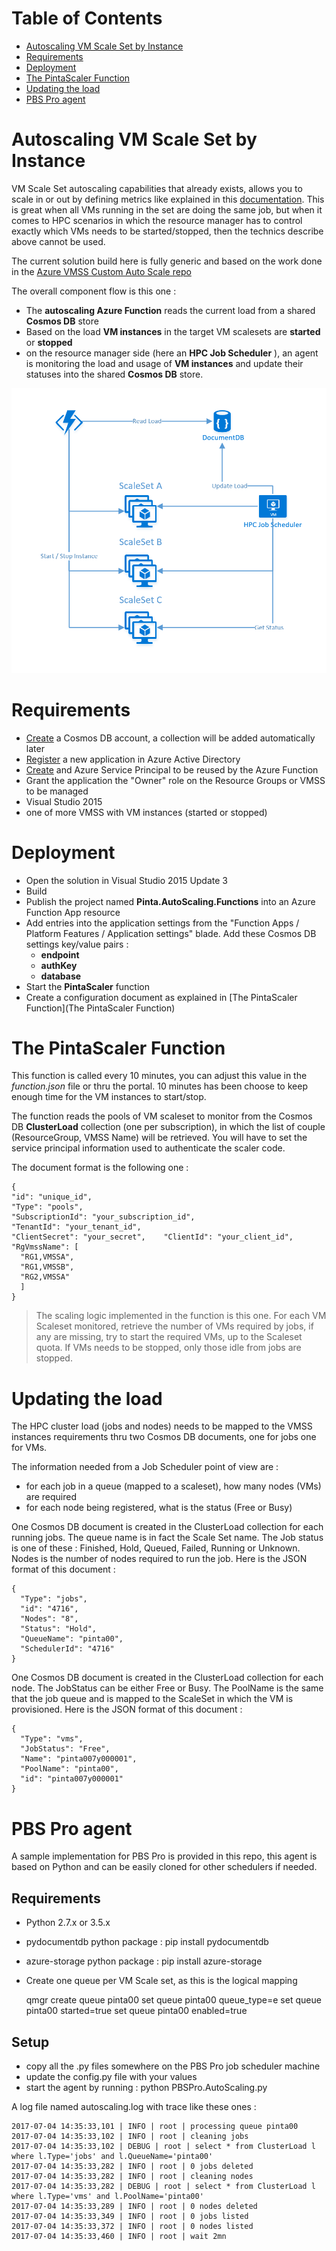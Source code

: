 Table of Contents
=================
* [Autoscaling VM Scale Set by Instance](#autoscaling-vm-scale-set-by-instance)
* [Requirements](#requirements)
* [Deployment](#deployment)
* [The PintaScaler Function](#the-pintascaler-function)
* [Updating the load](#updating-the-load)
* [PBS Pro agent](#pbs-pro-agent)


# Autoscaling VM Scale Set by Instance
VM Scale Set autoscaling capabilities that already exists, allows you to scale in or out by defining metrics like explained in this [documentation](https://docs.microsoft.com/en-us/azure/virtual-machine-scale-sets/virtual-machine-scale-sets-autoscale-overview). This is great when all VMs running in the set are doing the same job, but when it comes to HPC scenarios in which the resource manager has to control exactly which VMs needs to be started/stopped, then the technics describe above cannot be used.

The current solution build here is fully generic and based on the work done in the [Azure VMSS Custom Auto Scale repo](https://github.com/zivshtaeinberg/AzureVmssCustomAutoScale)

The overall component flow is this one :
* The __autoscaling Azure Function__ reads the current load from a shared __Cosmos DB__ store
* Based on the load __VM instances__ in the target VM scalesets are __started__ or __stopped__
* on the resource manager side (here an __HPC Job Scheduler__ ), an agent is monitoring the load and usage of __VM instances__ and update their statuses into the shared __Cosmos DB__ store.

![architecture](archi.PNG)

# Requirements
* [Create](https://docs.microsoft.com/en-us/azure/cosmos-db/create-documentdb-dotnet#create-a-database-account) a Cosmos DB account, a collection will be added automatically later
* [Register](https://docs.microsoft.com/en-us/azure/active-directory/active-directory-app-registration) a new application in Azure Active Directory
* [Create](https://docs.microsoft.com/en-us/cli/azure/create-an-azure-service-principal-azure-cli) and Azure Service Principal to be reused by the Azure Function
* Grant the application the "Owner" role on the Resource Groups or VMSS to be managed
* Visual Studio 2015
* one of more VMSS with VM instances (started or stopped)

# Deployment
* Open the solution in Visual Studio 2015 Update 3
* Build
* Publish the project named __Pinta.AutoScaling.Functions__ into an Azure Function App resource
* Add entries into the application settings from the "Function Apps / Platform Features / Application settings" blade. Add these Cosmos DB settings key/value pairs :
  * __endpoint__
  * __authKey__
  * __database__
* Start the **PintaScaler** function
* Create a configuration document as explained in [The PintaScaler Function](The PintaScaler Function)


# The PintaScaler Function
This function is called every 10 minutes, you can adjust this value in the _function.json_ file or thru the portal. 10 minutes has been choose to keep enough time for the VM instances to start/stop.

The function reads the pools of VM scaleset to monitor from the Cosmos DB __ClusterLoad__ collection (one per subscription), in which the list of couple (ResourceGroup, VMSS Name) will be retrieved. You will have to set the service principal information used to authenticate the scaler code.

The document format is the following one :

    {
    "id": "unique_id",
    "Type": "pools",
    "SubscriptionId": "your_subscription_id",
    "TenantId": "your_tenant_id",
    "ClientSecret": "your_secret",    "ClientId": "your_client_id",
    "RgVmssName": [
      "RG1,VMSSA",
      "RG1,VMSSB",
      "RG2,VMSSA"
      ]
    }

> The scaling logic implemented in the function is this one. For each VM Scaleset monitored, retrieve the number of VMs required by jobs, if any are missing, try to start the required VMs, up to the Scaleset quota. If VMs needs to be stopped, only those idle from jobs are stopped.


# Updating the load
The HPC cluster load (jobs and nodes) needs to be mapped to the VMSS instances requirements thru two Cosmos DB documents, one for jobs one for VMs.

The information needed from a Job Scheduler point of view are :
  * for each job in a queue (mapped to a scaleset), how many nodes (VMs) are required
  * for each node being registered, what is the status (Free or Busy)

One Cosmos DB document is created in the ClusterLoad collection for each running jobs. The queue name is in fact the Scale Set name. The Job status is one of these : Finished, Hold, Queued, Failed, Running or Unknown. Nodes is the number of nodes required to run the job. Here is the JSON format of this document :

    {
      "Type": "jobs",
      "id": "4716",
      "Nodes": "8",
      "Status": "Hold",
      "QueueName": "pinta00",
      "SchedulerId": "4716"
    }

One Cosmos DB document is created in the ClusterLoad collection for each node. The JobStatus can be either Free or Busy. The PoolName is the same that the job queue and is mapped to the ScaleSet in which the VM is provisioned. Here is the JSON format of this document :

    {
      "Type": "vms",
      "JobStatus": "Free",
      "Name": "pinta007y000001",
      "PoolName": "pinta00",
      "id": "pinta007y000001"
    }

# PBS Pro agent
A sample implementation for PBS Pro is provided in this repo, this agent is based on Python and can be easily cloned for other schedulers if needed.

## Requirements
* Python 2.7.x or 3.5.x
* pydocumentdb python package : pip install pydocumentdb
* azure-storage python package : pip install azure-storage
* Create one queue per VM Scale set, as this is the logical mapping




    qmgr
    create queue pinta00
    set queue pinta00 queue_type=e
    set queue pinta00 started=true
    set queue pinta00 enabled=true



## Setup
* copy all the .py files somewhere on the PBS Pro job scheduler machine
* update the config.py file with your values
* start the agent by running : python PBSPro.AutoScaling.py

A log file named autoscaling.log with trace like these ones :

    2017-07-04 14:35:33,101 | INFO | root | processing queue pinta00
    2017-07-04 14:35:33,102 | INFO | root | cleaning jobs
    2017-07-04 14:35:33,102 | DEBUG | root | select * from ClusterLoad l where l.Type='jobs' and l.QueueName='pinta00'
    2017-07-04 14:35:33,282 | INFO | root | 0 jobs deleted
    2017-07-04 14:35:33,282 | INFO | root | cleaning nodes
    2017-07-04 14:35:33,282 | DEBUG | root | select * from ClusterLoad l where l.Type='vms' and l.PoolName='pinta00'
    2017-07-04 14:35:33,289 | INFO | root | 0 nodes deleted
    2017-07-04 14:35:33,349 | INFO | root | 0 jobs listed
    2017-07-04 14:35:33,372 | INFO | root | 0 nodes listed
    2017-07-04 14:35:33,460 | INFO | root | wait 2mn
